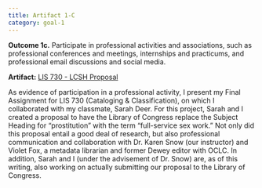```yaml
---
title: Artifact 1-C
category: goal-1
---
```


**Outcome 1c.** Participate in professional activities and associations, such as professional conferences and meetings, internships and practicums, and professional email discussions and social media.

**Artifact:** [LIS 730 - LCSH Proposal](https://docs.google.com/document/d/1WgukAoEf60j77Tig-8zB6ELaWq78tZRExAe1KlbhzLE/edit)

As evidence of participation in a professional activity, I present my Final Assignment for LIS 730 (Cataloging & Classification), on which I collaborated with my classmate, Sarah Deer. For this project, Sarah and I created a proposal to have the Library of Congress replace the Subject Heading for “prostitution” with the term “full-service sex work.” Not only did this proposal entail a good deal of research, but also professional communication and collaboration with Dr. Karen Snow (our instructor) and Violet Fox, a metadata librarian and former Dewey editor with OCLC. In addition, Sarah and I (under the advisement of Dr. Snow) are, as of this writing, also working on actually submitting our proposal to the Library of Congress.